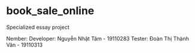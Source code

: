 # book_sale_online
Specialized essay project

Nember:
    Developer: Nguyễn Nhật Tâm - 19110283
    Tester: Đoàn Thị Thành Vân - 19110313
